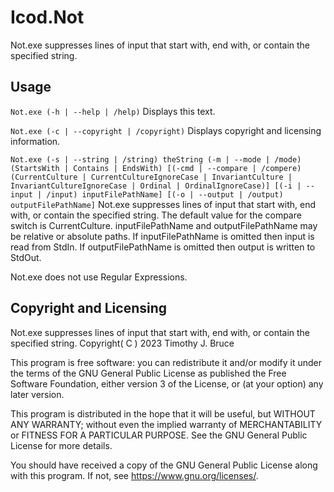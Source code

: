 # Icod.Not
Not.exe suppresses lines of input that start with, end with, or contain the specified string.

## Usage
`Not.exe (-h | --help | /help)`
Displays this text.

`Not.exe (-c | --copyright | /copyright)`
Displays copyright and licensing information.

`Not.exe (-s | --string | /string) theString (-m | --mode | /mode) (StartsWith | Contains | EndsWith) [(-cmd | --compare | /compere) (CurrentCulture | CurrentCultureIgnoreCase | InvariantCulture | InvariantCultureIgnoreCase | Ordinal | OrdinalIgnoreCase)] [(-i | --input | /input) inputFilePathName] [(-o | --output | /output) outputFilePathName]`
Not.exe suppresses lines of input that start with, end with, or contain the specified string.
The default value for the compare switch is CurrentCulture.
inputFilePathName and outputFilePathName may be relative or absolute paths.
If inputFilePathName is omitted then input is read from StdIn.
If outputFilePathName is omitted then output is written to StdOut.

Not.exe does not use Regular Expressions.

## Copyright and Licensing
Not.exe suppresses lines of input that start with, end with, or contain the specified string.
Copyright( C ) 2023 Timothy J. Bruce

This program is free software: you can redistribute it and/or modify
it under the terms of the GNU General Public License as published 
the Free Software Foundation, either version 3 of the License, or
(at your option) any later version.

This program is distributed in the hope that it will be useful,
but WITHOUT ANY WARRANTY; without even the implied warranty of
MERCHANTABILITY or FITNESS FOR A PARTICULAR PURPOSE.  See the
GNU General Public License for more details.

You should have received a copy of the GNU General Public License
along with this program.  If not, see <https://www.gnu.org/licenses/>.

